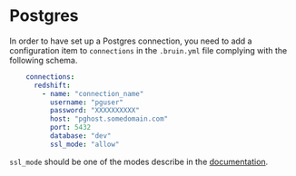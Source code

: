 # Postgres

In order to have set up a Postgres connection, you need to add a configuration item to `connections` in the `.bruin.yml` file complying with the following schema.

```yaml
    connections:
      redshift:
        - name: "connection_name"
          username: "pguser"
          password: "XXXXXXXXXX"
          host: "pghost.somedomain.com"
          port: 5432
          database: "dev"
          ssl_mode: "allow"
```

`ssl_mode` should be one of the modes describe in the [documentation](https://www.postgresql.org/docs/current/libpq-ssl.html#LIBPQ-SSL-PROTECTION).
